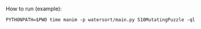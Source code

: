 
How to run (example):

```
PYTHONPATH=$PWD time manim -p watersort/main.py S10MutatingPuzzle -ql
```

